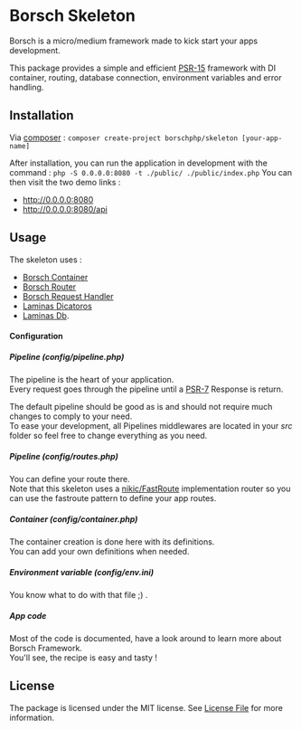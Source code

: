 # Borsch Skeleton

Borsch is a micro/medium framework made to kick start your apps development.

This package provides a simple and efficient [PSR-15](https://www.php-fig.org/psr/psr-15/)
framework with DI container, routing, database connection, environment variables and error handling.  

## Installation

Via [composer](https://getcomposer.org/) :
`composer create-project borschphp/skeleton [your-app-name]`

After installation, you can run the application in development with the command :
`php -S 0.0.0.0:8080 -t ./public/ ./public/index.php`
You can then visit the two demo links :
* http://0.0.0.0:8080
* http://0.0.0.0:8080/api

## Usage

The skeleton uses :
* [Borsch Container](https://github.com/borschphp/borsch-container)
* [Borsch Router](https://github.com/borschphp/borsch-router)
* [Borsch Request Handler](https://github.com/borschphp/borsch-requesthandler)
* [Laminas Dicatoros](https://docs.laminas.dev/laminas-diactoros)
* [Laminas Db](https://docs.laminas.dev/laminas-db).

#### Configuration
##### Pipeline (config/pipeline.php)

The pipeline is the heart of your application.  
Every request goes through the pipeline until a [PSR-7](https://www.php-fig.org/psr/psr-7/)
Response is return.

The default pipeline should be good as is and should not require much changes to comply to your
need.  
To ease your development, all Pipelines middlewares are located in your _src_ folder so feel free
to change everything as you need.

##### Pipeline (config/routes.php)

You can define your route there.  
Note that this skeleton uses a [nikic/FastRoute](https://github.com/nikic/FastRoute) implementation router so you can use the fastroute pattern to
define your app routes. 

##### Container (config/container.php)

The container creation is done here with its definitions.  
You can add your own definitions when needed.

##### Environment variable (config/env.ini)

You know what to do with that file ;) .

##### App code

Most of the code is documented, have a look around to learn more about Borsch Framework.  
You'll see, the recipe is easy and tasty !

## License

The package is licensed under the MIT license. See [License File](https://github.com/borschphp/borsch-skeleton/blob/master/LICENSE.md) for more information.